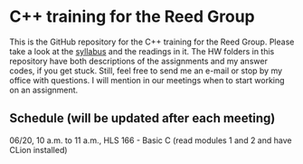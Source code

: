 # C++ training for the Reed Group

This is the GitHub repository for the C++ training for the Reed Group. Please take a look at the [syllabus](https://docs.google.com/document/d/11lC7m2Pk4_-8PTe1Ze_LO5Xr_EJM8nxu2OdtX5lrDmY/edit?pli=1) and the readings in it. The HW folders in this repository have both descriptions of the assignments and my answer codes, if you get stuck. Still, feel free to send me an e-mail or stop by my office with questions. I will mention in our meetings when to start working on an assignment.

## Schedule (will be updated after each meeting)
06/20, 10 a.m. to 11 a.m., HLS 166 - Basic C (read modules 1 and 2 and have CLion installed)
